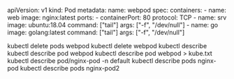  apiVersion: v1
  kind: Pod
  metadata:
    name: webpod
  spec:
    containers:
    - name: web
      image: nginx:latest
      ports:
        - containerPort: 80
          protocol: TCP
    - name: srv
      image: ubuntu:18.04
      command: ["tail"]
      args: ["-f", "/dev/null"]
    - name: go
      image: golang:latest
      command: ["tail"]
      args: ["-f", "/dev/null"]




  kubectl delete pods webpod
  kubectl delete webpod
  kubectl describe
  kubectl describe pod webpod
  kubectl describe pod webpod > kube.txt
  kubectl describe pod/nginx-pod -n default
  kubectl describe pods nginx-pod
  kubectl describe pods nginx-pod2
